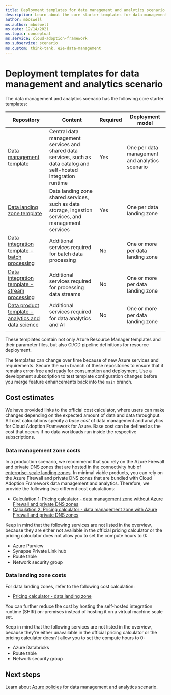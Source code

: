 ```yaml
---
title: Deployment templates for data management and analytics scenario deployments
description: Learn about the core starter templates for data management and analytics scenario deployments.
author: mboswell
ms.author: mboswell
ms.date: 12/14/2021
ms.topic: conceptual
ms.service: cloud-adoption-framework
ms.subservice: scenario
ms.custom: think-tank, e2e-data-management
---
```


# Deployment templates for data management and analytics scenario

The data management and analytics scenario has the following core starter templates:

|Repository|Content|Required|Deployment model|
|-|-|-|-|
|[Data management template](https://github.com/Azure/data-management-zone)| Central data management services and shared data services, such as data catalog and self-hosted integration runtime | Yes | One per data management and analytics scenario |
|[Data landing zone template](https://github.com/Azure/data-landing-zone)| Data landing zone shared services, such as data storage, ingestion services, and management services | Yes | One per data landing zone |
|[Data integration template - batch processing](https://github.com/Azure/data-product-batch) | Additional services required for batch data processing | No | One or more per data landing zone |
|[Data integration template - stream processing](https://github.com/Azure/data-product-streaming) | Additional services required for processing data streams | No | One or more per data landing zone |
|[Data product template - analytics and data science](https://github.com/Azure/data-product-analytics)| Additional services required for data analytics and AI| No | One or more per data landing zone |
| | |

These templates contain not only Azure Resource Manager templates and their parameter files, but also CI/CD pipeline definitions for resource deployment.

The templates can change over time because of new Azure services and requirements. Secure the `main` branch of these repositories to ensure that it remains error-free and ready for consumption and deployment. Use a development subscription to test template configuration changes before you merge feature enhancements back into the `main` branch.

## Cost estimates

We have provided links to the official cost calculator, where users can make changes depending on the expected amount of data and data throughput. All cost calculations specify a *base cost* of data management and analytics for Cloud Adoption Framework for Azure. Base cost can be defined as the cost that occurs if no data workloads run inside the respective subscriptions.

### Data management zone costs

In a production scenario, we recommend that you rely on the Azure Firewall and private DNS zones that are hosted in the connectivity hub of [enterprise-scale landing zones](https://github.com/Azure/Enterprise-Scale). In minimal viable products, you can rely on the Azure Firewall and private DNS zones that are bundled with Cloud Adoption Framework data management and analytics. Therefore, we provide the following two different cost calculations:

- [Calculation 1: Pricing calculator - data management zone without Azure Firewall and private DNS zones](https://azure.com/e/ebb7508a6d78487b9a1583878d0948cc)
- [Calculation 2: Pricing calculator - data management zone with Azure Firewall and private DNS zones](https://azure.com/e/658478643d4b46fdbf8b1972c4b0704b)

Keep in mind that the following services are not listed in the overview, because they are either not available in the official pricing calculator or the pricing calculator does not allow you to set the compute hours to 0:

- Azure Purview
- Synapse Private Link hub
- Route table
- Network security group

### Data landing zone costs

For data landing zones, refer to the following cost calculation:

- [Pricing calculator - data landing zone](https://azure.com/e/55cb6feafcc24cec8cfeb10486d54ab5)

You can further reduce the cost by hosting the self-hosted integration runtime (SHIR) on-premises instead of hosting it on a virtual machine scale set.

Keep in mind that the following services are not listed in the overview, because they're either unavailable in the official pricing calculator or the pricing calculator doesn't allow you to set the compute hours to 0:

- Azure Databricks
- Route table
- Network security group

## Next steps

Learn about [Azure policies](policies.md) for data management and analytics scenario.
